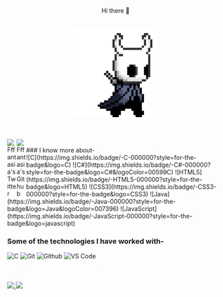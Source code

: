 <p align="center"> Hi there 👋</br></br></br>
<img src="https://raw.githubusercontent.com/TanZng/TanZng/master/assets/hollor_knight3.gif" width="200"/>
</p>
</br></br>
<a href="https://twitter.com/FRubitoo">
  <img align="left" alt="Fffantasia's Twitter" width="22px" src="https://cdn.jsdelivr.net/npm/simple-icons@v3/icons/twitter.svg" />
</a>
<a href="https://github.com/Fffantasia">
  <img align="left" alt="Fffantasia's Github" width="22px" src="https://cdn.jsdelivr.net/npm/simple-icons@v3/icons/github.svg" />
</a></br>
### I know more about- </br>
![C](https://img.shields.io/badge/-C-000000?style=for-the-badge&logo=C)
![C#](https://img.shields.io/badge/-C#-000000?style=for-the-badge&logo=C#&logoColor=00599C)
![HTML5](https://img.shields.io/badge/-HTML5-000000?style=for-the-badge&logo=HTML5)
![CSS3](https://img.shields.io/badge/-CSS3-000000?style=for-the-badge&logo=CSS3)
![Java](https://img.shields.io/badge/-Java-000000?style=for-the-badge&logo=Java&logoColor=007396)
![JavaScript](https://img.shields.io/badge/-JavaScript-000000?style=for-the-badge&logo=javascript)

### Some of the technologies I have worked with-</br>
![C](https://img.shields.io/badge/-C-000000?style=for-the-badge&logo=C)
![Git](http://img.shields.io/badge/-Git-000000?style=for-the-badge&logo=Git)
![Github](http://img.shields.io/badge/-Github-000000?style=for-the-badge&logo=Github&logoColor=green)
![VS Code](http://img.shields.io/badge/-VS%20Code-000000?style=for-the-badge&logo=Visual-studio-code&logoColor=blue)
</br></br></br></br>
<a href="https://github.com/Fffantasia">
  <img height="180em" src="https://github-readme-stats.vercel.app/api?username=Fffantasia&show_icons=true&title_color=8E2DE2&text_color=fff&icon_color=8E2DE2&bg_color=151515&layout=compact" />
  <img height="180em" src="https://github-readme-stats.vercel.app/api/top-langs/?username=Fffantasia&show_icons=true&title_color=8E2DE2&text_color=fff&icon_color=8E2DE2&bg_color=151515&layout=compact" />
</a>
<!--
**Fffantasia/Fffantasia** is a ✨ _special_ ✨ repository because its `README.md` (this file) appears on your GitHub profile.

Here are some ideas to get you started:

- 🔭 I’m currently working on ...
- 🌱 I’m currently learning ...
- 👯 I’m looking to collaborate on ...
- 🤔 I’m looking for help with ...
- 💬 Ask me about ...
- 📫 How to reach me: ...
- 😄 Pronouns: ...
- ⚡ Fun fact: ...
-->
